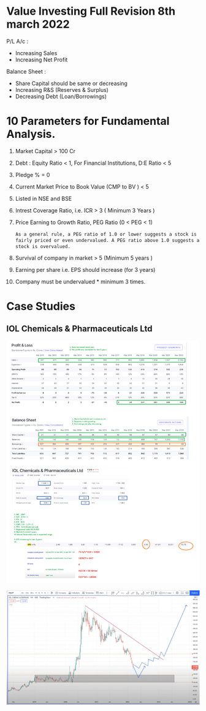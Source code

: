 # Value Investing Full Revision 8th march 2022

P/L A/c :
* Increasing Sales
* Increasing Net Profit

Balance Sheet :
*    Share Capital should be same or decreasing
*    Increasing R&S (Reserves & Surplus)
*    Decreasing Debt (Loan/Borrowings)


# 10 Parameters for Fundamental Analysis.

1.  Market Capital > 100 Cr
2.  Debt : Equity Ratio < 1,
        For Financial Institutions, D:E Ratio < 5
3.  Pledge % = 0
4.  Current Market Price to Book Value (CMP to BV ) < 5
5.  Listed in NSE and BSE
6.  Intrest Coverage Ratio, i.e. ICR > 3 ( Minimum 3 Years )
7.  Price Earning to Growth Ratio, PEG Ratio  (0 < PEG < 1)

        As a general rule, a PEG ratio of 1.0 or lower suggests a stock is fairly priced or even undervalued. A PEG ratio above 1.0 suggests a stock is overvalued.

8.  Survival of company in market > 5 (Minimum 5 years )
9.  Earning per share i.e. EPS should increase (for 3 years)
10. Company must be undervalued * minimum 3 times.

# Case Studies

## IOL Chemicals & Pharmaceuticals Ltd

![](../files/026-value_investing.png) 

![](../files/027-value_investing.png) 

